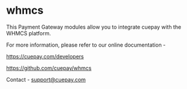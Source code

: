 # whmcs

This Payment Gateway modules allow you to integrate cuepay with the WHMCS platform.

For more information, please refer to our online documentation -

https://cuepay.com/developers

https://github.com/cuepay/whmcs

Contact - support@cuepay.com
